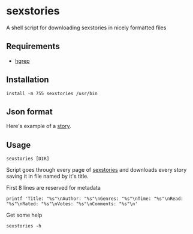 # sexstories

A shell script for downloading sexstories in nicely formatted files

## Requirements

 - [hgrep](https://github.com/TUVIMEN/hgrep)

## Installation
    
    install -m 755 sexstories /usr/bin

## Json format

Here's example of a [story](story-example).

## Usage

    sexstories [DIR]

Script goes through every page of [sexstories](https://sexstories.com) and downloads every story saving it in file named by it's title.

First 8 lines are reserved for metadata

    printf 'Title: "%s"\nAuthor: "%s"\nGenres: "%s"\nTime: "%s"\nRead: "%s"\nRated: "%s"\nVotes: "%s"\nComments: "%s"\n'

Get some help

    sexstories -h

